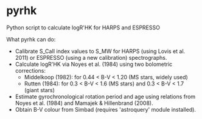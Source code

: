 # pyrhk
Python script to calculate logR'HK for HARPS and ESPRESSO

What pyrhk can do:
- Calibrate S_CaII index values to S_MW for HARPS (using Lovis et al. 2011) or ESPRESSO (using a new calibration) spectrographs.
- Calculate logR'HK via Noyes et al. (1984) using two bolometric corrections:
    - Middelkoop (1982): for 0.44 < B-V < 1.20 (MS stars, widely used)
    - Rutten (1984):  for 0.3 < B-V < 1.6 (MS stars) and 0.3 < B-V < 1.7 (giant stars)
- Estimate gyrochronological rotation period and age using relations from Noyes et al. (1984) and Mamajek & Hillenbrand (2008).
- Obtain B-V colour from Simbad (requires 'astroquery' module installed).
